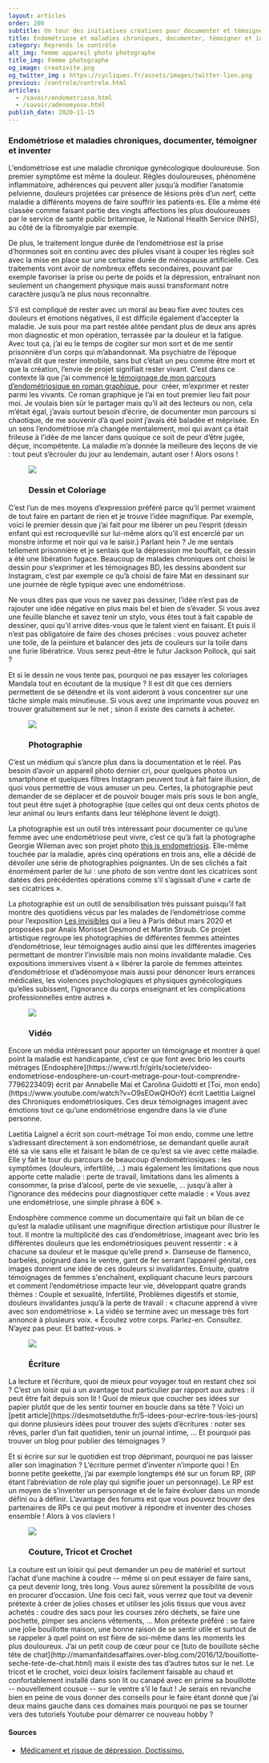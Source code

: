```yaml
---
layout: articles
order: 200
subtitle: Un tour des initiatives créatives pour documenter et témoigner à propros de l'endométriose.
title: Endométriose et maladies chroniques, documenter, témoigner et inventer
category: Reprends le contrôle
alt_img: femme appareil photo photographe
title_img: Femme photographe
og_image: creativite.png
og_twitter_img : https://cycliques.fr/assets/images/twitter-lien.png
previous: /controle/controle.html
articles:
  - /savoir/endometriose.html
  - /savoir/adenomyose.html
publish_date: 2020-11-15
---
```


### Endométriose et maladies chroniques, documenter, témoigner et inventer
L’endométriose est une maladie chronique gynécologique douloureuse. Son premier symptôme est même la douleur. Règles douloureuses, phénomène inflammatoire, adhérences qui peuvent aller jusqu’à modifier l’anatomie pelvienne, douleurs projetées car présence de lésions près d’un nerf, cette maladie a différents moyens de faire souffrir les patients⋅es. Elle a même été classée comme faisant partie des vingts affections les plus douloureuses par le service de santé public britannique, le National Health Service (NHS), au côté de la fibromyalgie par exemple.

De plus, le traitement longue durée de l’endométriose est la prise d’hormones soit en continu avec des pilules visant à couper les règles soit avec la mise en place sur une certaine durée de ménopause artificielle. Ces traitements vont avoir de nombreux effets secondaires, pouvant par exemple favoriser la prise ou perte de poids et la dépression, entraînant non seulement un changement physique mais aussi transformant notre caractère jusqu’à ne plus nous reconnaître.

S'il est compliqué de rester avec un moral au beau fixe avec toutes ces douleurs et émotions négatives, il est difficile également d’accepter la maladie. Je suis pour ma part restée alitée pendant plus de deux ans après mon diagnostic et mon opération, terrassée par la douleur et la fatigue. Avec tout ça, j’ai eu le temps de cogiter sur mon sort et de me sentir prisonnière d’un corps qui m’abandonnait. Ma psychiatre de l’époque m’avait dit que rester immobile, sans but c’était un peu comme être mort et que la création, l’envie de projet signifiait rester vivant. C’est dans ce contexte là que j’ai commencé <a href="https://endonymous.fr" class="link">le témoignage de mon parcours d’endométriosique en roman graphique</a>, pour  créer, m’exprimer et rester parmi les vivants. Ce roman graphique je l’ai en tout premier lieu fait pour moi. Je voulais bien sûr le partager mais qu’il ait des lecteurs ou non, cela m’était égal, j’avais surtout besoin d’écrire, de documenter mon parcours si chaotique, de me souvenir d’à quel point j’avais été baladée et méprisée. En un sens l’endométriose m’a changée mentalement, moi qui avant ça était frileuse à l’idée de me lancer dans quoique ce soit de peur d’être jugée, déçue, incompétente. La maladie m’a donnée la meilleure des leçons de vie : tout peut s’écrouler du jour au lendemain, autant oser ! Alors osons !

<figure class="cycle">
  <img src="/assets/images/svg/dessin.svg">
  <h3>Dessin et Coloriage</h3>
</figure>
C’est l’un de mes moyens d’expression préféré parce qu’il permet vraiment de tout faire en partant de rien et je trouve l’idée magnifique. Par exemple, voici le premier dessin que j’ai fait pour me libérer un peu l’esprit (dessin enfant qui est recroquevillé sur lui-même alors qu’il est encerclé par un monstre informe et noir qui va le saisir.) Parlant hein ? Je me sentais tellement prisonnière et je sentais que la dépression me bouffait, ce dessin a été une libération fugace. Beaucoup de malades chroniques ont choisi le dessin pour s’exprimer et les témoignages BD, les dessins abondent sur Instagram, c’est par exemple ce qu’à choisi de faire Mat en dessinant sur une journée de règle typique avec une endométriose.

Ne vous dites pas que vous ne savez pas dessiner, l’idée n’est pas de rajouter une idée négative en plus mais bel et bien de s’évader. Si vous avez une feuille blanche et savez tenir un stylo, vous êtes tout à fait capable de dessiner, quoi qu'il arrive dites-vous que le talent vient en faisant. Et puis il n’est pas obligatoire de faire des choses précises : vous pouvez acheter une toile, de la peinture et balancer des jets de couleurs sur la toile dans une furie libératrice. Vous serez peut-être le futur Jackson Pollock, qui sait ?

Et si le dessin ne vous tente pas, pourquoi ne pas essayer les coloriages Mandala tout en écoutant de la musique ? Il est dit que ces derniers permettent de se détendre et ils vont aideront à vous concentrer sur une tâche simple mais minutieuse. Si vous avez une imprimante vous pouvez en trouver gratuitement sur le net ; sinon il existe des carnets à acheter.

<figure class="cycle">
  <img src="/assets/images/svg/photo.svg">
  <h3>Photographie</h3>
</figure>
C’est un médium qui s’ancre plus dans la documentation et le réel. Pas besoin d’avoir un appareil photo dernier cri, pour quelques photos un smartphone et quelques filtres Instagram peuvent tout à fait faire illusion, de quoi vous permettre de vous amuser un peu. Certes, la photographie peut demander de se déplacer et de pouvoir bouger mais pris sous le bon angle, tout peut être sujet à photographie (que celles qui ont deux cents photos de leur animal ou leurs enfants dans leur téléphone lèvent le doigt).

La photographie est un outil très intéressant pour documenter ce qu’une femme avec une endométriose peut vivre, c’est ce qu’à fait la photographe Georgie Wileman avec son projet photo [this is endometriosis](https://www.georgiewileman.com/this-is-endometriosis-1/). Elle-même touchée par la maladie, après cinq opérations en trois ans, elle a décidé de dévoiler une série de photographies poignantes. Un de ses clichés a fait énormément parler de lui : une photo de son ventre dont les cicatrices sont datées des précédentes opérations comme s’il s’agissait d’une « carte de ses cicatrices ».

La photographie est un outil de sensibilisation très puissant puisqu’il fait montre des quotidiens vécus par les malades de l’endométriose comme pour l’exposition [Les invisibles](https://www.endofrance.org/wp-content/uploads/2020/02/Les-Invisibles_DP_2020.pdf) qui a lieu à Paris début mars 2020 et proposées par Anaïs Morisset Desmond et Martin Straub. Ce projet artistique regroupe les photographies de différentes femmes atteintes d’endométriose, leur témoignages audio ainsi que les différentes imageries permettant de montrer l’invisible mais non moins invalidante maladie. Ces expositions immersives visent à « libérer la parole de femmes atteintes d’endométriose et d’adénomyose mais aussi pour dénoncer leurs errances médicales, les violences psychologiques et physiques gynécologiques qu’elles subissent, l’ignorance du corps enseignant et les complications professionnelles entre autres ».

<figure class="cycle">
  <img src="/assets/images/svg/video.svg">
  <h3>Vidéo</h3>
</figure>
Encore un média intéressant pour apporter un témoignage et montrer à quel point la maladie est handicapante, c’est ce que font avec brio les courts métrages [Endosphère](https://www.rtl.fr/girls/societe/video-endometriose-endosphere-un-court-metrage-pour-tout-comprendre-7796223409) écrit par Annabelle Mai et Carolina Guidotti et [Toi, mon endo](https://www.youtube.com/watch?v=O9sEOwQHOoY) écrit Laetitia Laignel des Chroniques endométriosiques. Ces deux témoignages imagent avec émotions tout ce qu’une endométriose engendre dans la vie d’une personne.

Laetitia Laignel a écrit son court-métrage Toi mon endo, comme une lettre s’adressant directement à son endométriose, se demandant quelle aurait été sa vie sans elle et faisant le bilan de ce qu’est sa vie avec cette maladie. Elle y fait le tour du parcours de beaucoup d’endométriosiques : les symptômes (douleurs, infertilité, …) mais également les limitations que nous apporte cette maladie : perte de travail, limitations dans les aliments à consommer, la prise d’alcool, perte de vie sexuelle, … jusqu’à aller à l’ignorance des médecins pour diagnostiquer cette maladie : « Vous avez une endométriose, une simple phrase à 60€ ».

Endosphère commence comme un documentaire qui fait un bilan de ce qu’est la maladie utilisant une magnifique direction artistique pour illustrer le tout. Il montre la multiplicité des cas d’endométriose, imageant avec brio les différentes douleurs que les endométriosiques peuvent ressentir : « à chacune sa douleur et le masque qu’elle prend ». Danseuse de flamenco, barbelés, poignard dans le ventre, gant de fer serrant l’appareil génital, ces images donnent une idée de ces douleurs si invalidantes. Ensuite, quatre témoignages de femmes s'enchaînent, expliquant chacune leurs parcours et comment l’endométriose impacte leur vie, développant quatre grands thèmes : Couple et sexualité, Infertilité, Problèmes digestifs et stomie, douleurs invalidantes jusqu’à la perte de travail : « chacune apprend à vivre avec son endométriose ». La vidéo se termine avec un message très fort annoncé à plusieurs voix. « Écoutez votre corps. Parlez-en. Consultez. N’ayez pas peur. Et battez-vous. »

<figure class="cycle">
  <img src="/assets/images/svg/ecriture.svg">
  <h3>Écriture</h3>
</figure>
La lecture et l’écriture, quoi de mieux pour voyager tout en restant chez soi ? C’est un loisir qui a un avantage tout particulier par rapport aux autres : il peut être fait depuis son lit ! Quoi de mieux que coucher ses idées sur papier plutôt que de les sentir tourner en boucle dans sa tête ? Voici un [petit article](https://desmotsetduthe.fr/5-idees-pour-ecrire-tous-les-jours) qui donne plusieurs idées pour trouver des sujets d’écritures : noter ses rêves, parler d’un fait quotidien, tenir un journal intime, … Et pourquoi pas trouver un blog pour publier des témoignages ?

Et si écrire sur sur le quotidien est trop déprimant, pourquoi ne pas laisser aller son imagination ? L’écriture permet d’inventer n’importe quoi ! En bonne petite geekette, j’ai par exemple longtemps été sur un forum RP, (RP étant l’abréviation de role play qui signifie jouer un personnage). Le RP est un moyen de s’inventer un personnage et de le faire évoluer dans un monde défini ou à définir. L’avantage des forums est que vous pouvez trouver des partenaires de RPs ce qui peut motiver à répondre et inventer des choses ensemble ! Alors à vos claviers !

<figure class="cycle">
  <img src="/assets/images/svg/couture.svg">
  <h3>Couture, Tricot et Crochet</h3>
</figure>
La couture est un loisir qui peut demander un peu de matériel et surtout l’achat d’une machine à coudre -- même si on peut essayer de faire sans, ça peut devenir long, très long. Vous aurez sûrement la possibilité de vous en procurer d’occasion. Une fois ceci fait, vous verrez que tout va devenir prétexte à créer de jolies choses et utiliser les jolis tissus que vous avez achetés : coudre des sacs pour les courses zéro déchets, se faire une pochette, pimper ses anciens vêtements, … Mon prétexte préféré : se faire une jolie bouillotte maison, une bonne raison de se sentir utile et surtout de se rappeler à quel point on est fière de soi-même dans les moments les plus douloureux. J’ai un petit coup de cœur pour ce [tuto de bouillote sèche tête de chat](http://mamanfaitdesaffaires.over-blog.com/2016/12/bouillotte-seche-tete-de-chat.html) mais il existe des tas d’autres tutos sur le net.
Le tricot et le crochet, voici deux loisirs facilement faisable au chaud et confortablement installé dans son lit ou canapé avec en prime sa bouillotte -- nouvellement cousue -- sur le ventre s’il le faut ! Je serais en revanche bien en peine de vous donner des conseils pour le faire étant donné que j’ai deux mains gauche dans ces domaines mais pourquoi ne pas se tourner vers des tutoriels Youtube pour démarrer ce nouveau hobby ?
  
<div class="col-sm-10 offset-sm-1 sources">
  <h4>Sources</h4>
  <ul class="ul-list">
    <li class="list"><a href="https://www.doctissimo.fr/medicaments/effets-secondaires-des-medicaments/medicament-risque-depression">Médicament et risque de dépression, Doctissimo.</a></li>
  </ul>
</div>